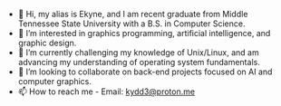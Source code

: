 - 👋 Hi, my alias is Ekyne, and I am recent graduate from Middle Tennessee State University with a B.S. in Computer Science.
- 👀 I’m interested in graphics programming, artificial intelligence, and graphic design.
- 🌱 I’m currently challenging my knowledge of Unix/Linux, and am advancing my understanding of operating system fundamentals. 
- 💞️ I’m looking to collaborate on back-end projects focused on AI and computer graphics.
- 📫 How to reach me - Email: kydd3@proton.me
